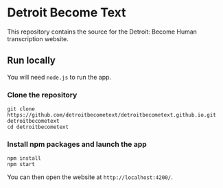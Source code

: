# Detroit Become Text
This repository contains the source for the Detroit: Become Human transcription website.

## Run locally
You will need `node.js` to run the app.

### Clone the repository
```
git clone https://github.com/detroitbecometext/detroitbecometext.github.io.git detroitbecometext
cd detroitbecometext
```
### Install npm packages and launch the app
```
npm install
npm start
```
You can then open the website at `http://localhost:4200/`.
